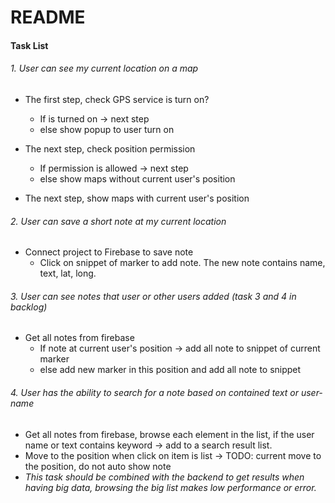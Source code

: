 # README
#### Task List
###### 1. User can see my current location on a map
  - The first step, check GPS service is turn on?
    - If is turned on -> next step
    - else show popup to user turn on
  

  - The next step, check position permission
    - If permission is allowed -> next step
    - else show maps without current user's position


  - The next step, show maps with current user's position

###### 2. User can save a short note at my current location
- Connect project to Firebase to save note
  - Click on snippet of marker to add note. The new note contains name, text, lat, long.

###### 3. User can see notes that user or other users added (task 3 and 4 in backlog)
- Get all notes from firebase
  - If note at current user's position -> add all note to snippet of current marker
  - else add new marker in this position and add all note to snippet

###### 4. User has the ability to search for a note based on contained text or user-name
- Get all notes from firebase, browse each element in the list, if the user name or text contains keyword -> add to a search result list.
- Move to the position when click on item is list -> TODO: current move to the position, do not auto show note 
- _This task should be combined with the backend to get results when having big data, browsing the big list makes low performance or error._